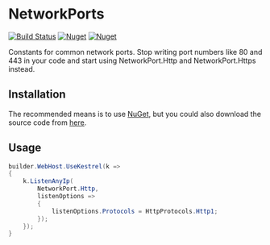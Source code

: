 # NetworkPorts
[![Build Status](https://img.shields.io/endpoint.svg?url=https%3A%2F%2Factions-badge.atrox.dev%2FMarkCiliaVincenti%2FNetworkPorts%2Fbadge%3Fref%3Dmaster&style=for-the-badge&label=Build)](https://actions-badge.atrox.dev/MarkCiliaVincenti/NetworkPorts/goto?ref=master) [![Nuget](https://img.shields.io/nuget/v/NetworkPorts?label=NetworkPorts&style=for-the-badge)](https://www.nuget.org/packages/NetworkPorts) [![Nuget](https://img.shields.io/nuget/dt/NetworkPorts?style=for-the-badge)](https://www.nuget.org/packages/NetworkPorts)

Constants for common network ports. Stop writing port numbers like 80 and 443 in your code and start using NetworkPort.Http and NetworkPort.Https instead.

## Installation
The recommended means is to use [NuGet](https://www.nuget.org/packages/NetworkPorts), but you could also download the source code from [here](https://github.com/MarkCiliaVincenti/NetworkPorts/releases).

## Usage
```csharp
builder.WebHost.UseKestrel(k =>
{
    k.ListenAnyIp(
        NetworkPort.Http,
        listenOptions =>
        {
            listenOptions.Protocols = HttpProtocols.Http1;
        });
    });
}
```

